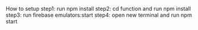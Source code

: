 How to setup
step1: run npm install
step2: cd function and run npm install
step3: run firebase emulators:start
step4: open new terminal and run npm start